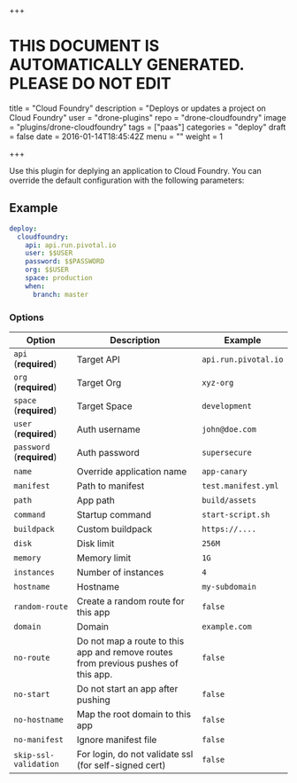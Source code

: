+++

# THIS DOCUMENT IS AUTOMATICALLY GENERATED. PLEASE DO NOT EDIT

title = "Cloud Foundry"
description = "Deploys or updates a project on Cloud Foundry"
user = "drone-plugins"
repo = "drone-cloudfoundry"
image = "plugins/drone-cloudfoundry"
tags = ["paas"]
categories = "deploy"
draft = false
date = 2016-01-14T18:45:42Z
menu = ""
weight = 1

+++

Use this plugin for deplying an application to Cloud Foundry. You can override
the default configuration with the following parameters:

## Example

```yaml
deploy:
  cloudfoundry:
    api: api.run.pivotal.io
    user: $$USER
    password: $$PASSWORD
    org: $$USER
    space: production
    when:
      branch: master
```

### Options

| Option | Description | Example |
| ------ | ----------- | ---- |
| `api` (**required**) | Target API | `api.run.pivotal.io` |
| `org` (**required**) | Target Org | `xyz-org` |
| `space` (**required**) | Target Space | `development` |
| `user` (**required**) | Auth username | `john@doe.com` |
| `password` (**required**) | Auth password | `supersecure` |
| `name` | Override application name | `app-canary` |
| `manifest` | Path to manifest | `test.manifest.yml` |
| `path` | App path | `build/assets` |
| `command` | Startup command | `start-script.sh` |
| `buildpack` | Custom buildpack | `https://....` |
| `disk` | Disk limit | `256M` |
| `memory` | Memory limit | `1G` |
| `instances` | Number of instances | `4` |
| `hostname` | Hostname | `my-subdomain` |
| `random-route` | Create a random route for this app | `false` |
| `domain` | Domain | `example.com` |
| `no-route` | Do not map a route to this app and remove routes from previous pushes of this app. | `false` |
| `no-start` | Do not start an app after pushing | `false` |
| `no-hostname` | Map the root domain to this app | `false` |
| `no-manifest` | Ignore manifest file | `false` |
| `skip-ssl-validation` | For login, do not validate ssl (for self-signed cert) | `false` |

